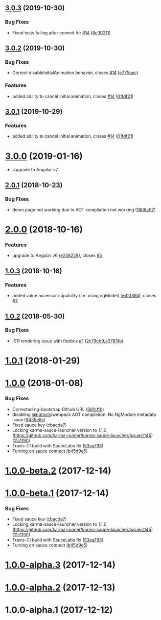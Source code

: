 ## [3.0.3](https://github.com/nth-cloud/ng-toggle/compare/2.0.1...3.0.3) (2019-10-30)


### Bug Fixes

* Fixed tests failing after commit for [#14](https://github.com/nth-cloud/ng-toggle/issues/14) ([8c30211](https://github.com/nth-cloud/ng-toggle/commit/8c30211))


<a name="3.0.2"></a>
## [3.0.2](https://github.com/nth-cloud/ng-toggle/compare/2.0.1...3.0.2) (2019-10-30)


### Bug Fixes

* Correct disableInitialAnimation behavior, closes [#14](https://github.com/nth-cloud/ng-toggle/issues/14) ([e775aec](https://github.com/nth-cloud/ng-toggle/commit/e775aec))


### Features

* added ability to cancel initial animation, closes [#14](https://github.com/nth-cloud/ng-toggle/issues/14) ([01fdf21](https://github.com/nth-cloud/ng-toggle/commit/01fdf21))


<a name="3.0.1"></a>
## [3.0.1](https://github.com/nth-cloud/ng-toggle/compare/2.0.1...3.0.1) (2019-10-29)


### Features

* added ability to cancel initial animation, closes [#14](https://github.com/nth-cloud/ng-toggle/issues/14) ([01fdf21](https://github.com/nth-cloud/ng-toggle/commit/01fdf21))


<a name="3.0.0"></a>
# [3.0.0](https://github.com/@nth-cloud/ng-toggle/compare/2.0.1...3.0.0) (2019-01-16)

* Upgrade to Angular v7

<a name="2.0.1"></a>
## [2.0.1](https://github.com/@nth-cloud/ng-toggle/compare/2.0.0...2.0.1) (2018-10-23)


### Bug Fixes

* demo page not working due to AOT compilation not working ([1806c57](https://github.com/@nth-cloud/ng-toggle/commit/1806c57))



<a name="2.0.0"></a>
# [2.0.0](https://github.com/@nth-cloud/ng-toggle/compare/1.0.3...2.0.0) (2018-10-16)


### Features

* upgrade to Angular v6 ([e258228](https://github.com/@nth-cloud/ng-toggle/commit/e258228)), closes [#5](https://github.com/@nth-cloud/ng-toggle/issues/5)



<a name="1.0.3"></a>
## [1.0.3](https://github.com/@nth-cloud/ng-toggle/compare/1.0.2...1.0.3) (2018-10-16)


### Features

* added value accessor capability (i.e. using ngModel) ([e62f395](https://github.com/@nth-cloud/ng-toggle/commit/e62f395)), closes [#2](https://github.com/@nth-cloud/ng-toggle/issues/2)



<a name="1.0.2"></a>
## [1.0.2](https://github.com/@nth-cloud/ng-toggle/compare/1.0.0...1.0.2) (2018-05-30)


### Bug Fixes

* IE11 rendering issue with flexbox [#1](https://github.com/@nth-cloud/ng-toggle/issues/1) ([2c79cb9](https://github.com/@nth-cloud/ng-toggle/commit/2c79cb9),[a3783fe](https://github.com/@nth-cloud/ng-toggle/commit/a3783fe))



<a name="1.0.1"></a>
# [1.0.1](https://github.com/@nth-cloud/ng-toggle/compare/1.0.0...1.0.1) (2018-01-29)





<a name="1.0.0"></a>
# [1.0.0](https://github.com/@nth-cloud/ng-toggle/compare/1.0.0-beta.2...1.0.0) (2018-01-08)


### Bug Fixes

* Corrected ng-bootstrap Github URL ([691cffb](https://github.com/@nth-cloud/ng-toggle/commit/691cffb))
* disabling [@ngtools](https://github.com/ngtools)/webpack AOT compilation: No NgModule metadata issue ([9435e8c](https://github.com/@nth-cloud/ng-toggle/commit/9435e8c))
* Fixed sauce key ([cbacda7](https://github.com/@nth-cloud/ng-toggle/commit/cbacda7))
* Locking karma-sauce-launcher version to 1.1.0 (https://github.com/karma-runner/karma-sauce-launcher/issues/145) ([11c1190](https://github.com/@nth-cloud/ng-toggle/commit/11c1190))
* Travis-CI build with SauceLabs fix ([53ea793](https://github.com/@nth-cloud/ng-toggle/commit/53ea793))
* Turning on sauce connect ([b45d9e5](https://github.com/@nth-cloud/ng-toggle/commit/b45d9e5))



<a name="1.0.0-beta.2"></a>
# [1.0.0-beta.2](https://github.com/@nth-cloud/ng-toggle/compare/1.0.0-beta.1...1.0.0-beta.2) (2017-12-14)



<a name="1.0.0-beta.1"></a>
# [1.0.0-beta.1](https://github.com/@nth-cloud/ng-toggle/compare/1.0.0-alpha.3...1.0.0-beta.1) (2017-12-14)


### Bug Fixes

* Fixed sauce key ([cbacda7](https://github.com/@nth-cloud/ng-toggle/commit/cbacda7))
* Locking karma-sauce-launcher version to 1.1.0 (https://github.com/karma-runner/karma-sauce-launcher/issues/145) ([11c1190](https://github.com/@nth-cloud/ng-toggle/commit/11c1190))
* Travis-CI build with SauceLabs fix ([53ea793](https://github.com/@nth-cloud/ng-toggle/commit/53ea793))
* Turning on sauce connect ([b45d9e5](https://github.com/@nth-cloud/ng-toggle/commit/b45d9e5))


<a name="1.0.0-alpha.3"></a>
# [1.0.0-alpha.3](https://github.com/@nth-cloud/ng-toggle/compare/1.0.0-alpha.2...1.0.0-alpha.3) (2017-12-14)



<a name="1.0.0-alpha.2"></a>
# [1.0.0-alpha.2](https://github.com/@nth-cloud/ng-toggle/compare/1.0.0-alpha.1...1.0.0-alpha.2) (2017-12-13)



<a name="1.0.0-alpha.1"></a>
# 1.0.0-alpha.1 (2017-12-12)




